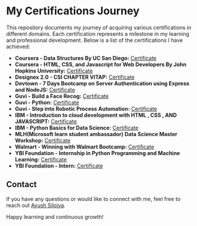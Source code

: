 <!DOCTYPE html>
<html>
<head>
</head>
<body>
  <h1>My Certifications Journey</h1>
  
  <p>This repository documents my journey of acquiring various certifications in different domains. Each certification represents a milestone in my learning and professional development. Below is a list of the certifications I have achieved:</p>
  
  <ul>
    <li>
      <strong>Coursera - Data Structures By UC San Diego:</strong>
      <a href="https://github.com/ayushsiloiya619/Achievements/blob/main/Coursera%20-%20Data%20Structures%20By%20UC%20San%20Diego/Coursera%20AELYFMVLNVE8_page-0001.jpg">Certificate</a>
    </li>
    <li>
      <strong>Coursera - HTML, CSS, and Javascript for Web Developers By John Hopkins University:</strong>
      <a href="https://github.com/ayushsiloiya619/Achievements/blob/main/Coursera%20-%20HTML%2C%20CSS%2C%20and%20Javascript%20for%20Web%20Developers%20By%20John%20Hopkins%20University/Coursera%20KA9GY5KF4NVS_page-0001.jpg">Certificate</a>
    </li>
    <li>
      <strong>Designex 2.0 - CSI CHAPTER VITAP:</strong>
      <a href="https://github.com/ayushsiloiya619/Achievements/blob/main/Designex%202.0%20-%20CSI%20CHAPTER%20VITAP/Designx2.0_VITAP.pdf">Certificate</a>
    </li>
    <li>
      <strong>Devtown - 7 Days Bootcamp on Server Authentication using Express and NodeJS:</strong>
      <a href="https://github.com/ayushsiloiya619/Achievements/blob/main/Devtown%20-%207%20Days%20Bootcamp%20on%20Server%20Authentication%20using%20Express%20and%20NodeJS/Z2313Bi.pdf">Certificate</a>
    </li>
    <li>
      <strong>Guvi - Build a Face Recog:</strong>
      <a href="https://github.com/ayushsiloiya619/Achievements/blob/main/Guvi%20-%20Build%20a%20Face%20Recog/GuviCertification%20-%20264519O41g7pou142I%20(1).png">Certificate</a>
    </li>
    <li>
      <strong>Guvi - Python:</strong>
      <a href="https://github.com/ayushsiloiya619/Achievements/blob/main/Guvi%20-%20Python/GuviCertification%20-%20524Vy0fJD171xlq560.png">Certificate</a>
    </li>
    <li>
      <strong>Guvi - Step into Robotic Process Automation:</strong>
      <a href="https://github.com/ayushsiloiya619/Achievements/blob/main/Guvi%20-%20Step%20into%20Robotic%20Process%20Automation/GuviCertification%20-%2071687AK12E1351Sxp6.png">Certificate</a>
    </li>
    <li>
      <strong>IBM - Introduction to cloud development with HTML , CSS , AND JAVASCRIPT:</strong>
      <a href="https://github.com/ayushsiloiya619/Achievements/blob/main/IBM%20-%20Introduction%20to%20cloud%20development%20with%20HTML%20%2C%20CSS%20%2C%20AND%20JAVASCRIPT/1632334214422.jpg">Certificate</a>
    </li>
    <li>
      <strong>IBM - Python Basics for Data Science:</strong>
      <a href="https://github.com/ayushsiloiya619/Achievements/blob/main/IBM%20-%20Python%20Basics%20for%20Data%20Science/Python%20basics%20for%20data%20science_page-0001.jpg">Certificate</a>
    </li>
    <li>
      <strong>MLH(Microsoft learn student ambassador) Data Science Master Workshop:</strong>
      <a href="https://github.com/ayushsiloiya619/Achievements/blob/main/MLH(Microsoft%20learn%20student%20ambassador)/Ayush%20Siloiya%20_page-0001.jpg">Certificate</a>
    </li>
    <li>
      <strong>Walmart - Winning with Walmart Bootcamp:</strong>
      <a href="https://github.com/ayushsiloiya619/Achievements/blob/main/Walmart%20-%20Winning%20with%20Walmart%20Bootcamp/Winning_with_Walmart_Bootcamp_Badge20220524-46-1ds3s95.pdf">Certificate</a>
    </li>
    <li>
      <strong>YBI Foundation - Internship in Python Programming and Machine Learning:</strong>
      <a href="https://github.com/ayushsiloiya619/Achievements/blob/main/YBI%20Foundation%20-%20Online%20Internship%20in%20Python%20Programming%20and%20Machine%20Learning/certificate-live-fundamental-concept-classes-batch-18-augustkiet-62fdcb340eb5e25ce30a52e8.pdf">Certificate</a>
    </li>
    <li>
      <strong>YBI Foundation - Intern:</strong>
      <a href="https://github.com/ayushsiloiya619/Achievements/blob/main/YBI%20Foundation-%20Internship/certificate%20YBI%20Foundation.pdf">Certificate</a>
    </li>
  </ul>
  
  <h2>Contact</h2>
  
  <p>If you have any questions or would like to connect with me, feel free to reach out <a href="mailto:ayushsiloiya@gmail.com">Ayush Siloiya</a>.</p>
  
  <p>Happy learning and continuous growth!</p>
</body>
</html>
